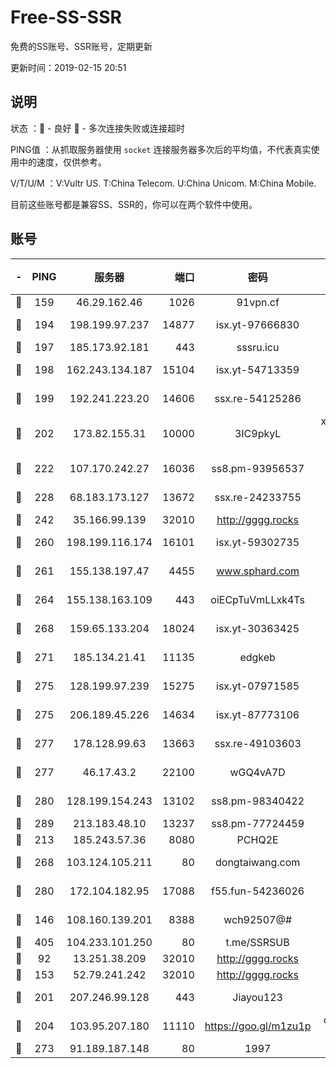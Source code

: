 # Free-SS-SSR

免费的SS账号、SSR账号，定期更新

更新时间：2019-02-15 20:51

## 说明

状态     ：🙂 - 良好 🙁 - 多次连接失败或连接超时

PING值   ：从抓取服务器使用 `socket` 连接服务器多次后的平均值，不代表真实使用中的速度，仅供参考。

V/T/U/M  ：V:Vultr US. T:China Telecom. U:China Unicom. M:China Mobile.

目前这些账号都是兼容SS、SSR的，你可以在两个软件中使用。

## 账号

|-|PING|服务器|端口|密码|加密方式|区域|V/T/U/M|
|:----:|:----:|:-----:|-----:|:----:|:----:|:----:|:----:|
|🙂|159|46.29.162.46|1026|91vpn.cf|rc4-md5|RU|9↑/10↑/10↑/10↑|
|🙂|194|198.199.97.237|14877|isx.yt-97666830|aes-256-cfb|US|10↑/10↑/10↑/10↑|
|🙂|197|185.173.92.181|443|sssru.icu|rc4-md5|RU|9↑/10↑/10↑/10↑|
|🙂|198|162.243.134.187|15104|isx.yt-54713359|aes-256-cfb|US|10↑/10↑/10↑/10↑|
|🙂|199|192.241.223.20|14606|ssx.re-54125286|aes-256-cfb|US|7↑/6↑/6↑/6↑|
|🙂|202|173.82.155.31|10000|3IC9pkyL|xchacha20-ietf-poly1305|US|9↑/10↑/10↑/9↑|
|🙂|222|107.170.242.27|16036|ss8.pm-93956537|aes-256-cfb|US|10↑/10↑/9↑/10↑|
|🙂|228|68.183.173.127|13672|ssx.re-24233755|aes-256-cfb|US|7↑/6↑/6↑/6↑|
|🙂|242|35.166.99.139|32010|http://gggg.rocks|chacha20|US|9↑/8↑/9↑/9↑|
|🙂|260|198.199.116.174|16101|isx.yt-59302735|aes-256-cfb|US|10↑/10↑/10↑/10↑|
|🙂|261|155.138.197.47|4455|www.sphard.com|aes-256-cfb|US|7↑/9↑/10↑/9↑|
|🙂|264|155.138.163.109|443|oiECpTuVmLLxk4Ts|aes-256-cfb|US|4↓/10↑/10↑/10↑|
|🙂|268|159.65.133.204|18024|isx.yt-30363425|aes-256-cfb|SG|10↑/10↑/10↑/10↑|
|🙂|271|185.134.21.41|11135|edgkeb|aes-256-cfb|GB|10↑/10↑/10↑/10↑|
|🙂|275|128.199.97.239|15275|isx.yt-07971585|aes-256-cfb|SG|10↑/10↑/10↑/10↑|
|🙂|275|206.189.45.226|14634|isx.yt-87773106|aes-256-cfb|SG|10↑/10↑/10↑/10↑|
|🙂|277|178.128.99.63|13663|ssx.re-49103603|aes-256-cfb|SG|7↑/6↑/6↑/6↑|
|🙂|277|46.17.43.2|22100|wGQ4vA7D|aes-256-gcm|RU|5↓/10↑/10↑/10↑|
|🙂|280|128.199.154.243|13102|ss8.pm-98340422|aes-256-cfb|SG|10↑/10↑/9↑/10↑|
|🙂|289|213.183.48.10|13237|ss8.pm-77724459|rc4-md5|RU|10↑/10↑/9↑/10↑|
|🙂|213|185.243.57.36|8080|PCHQ2E|rc4-md5|US|10↑/9↑/9↑/9↓|
|🙂|268|103.124.105.211|80|dongtaiwang.com|aes-256-cfb|US|9↑/10↑/10↑/10↑|
|🙂|280|172.104.182.95|17088|f55.fun-54236026|aes-256-cfb|SG|10↑/10↑/9↑/10↑|
|🙂|146|108.160.139.201|8388|wch92507@#|aes-256-cfb|JP|5↓/10↑/10↑/10↑|
|🙂|405|104.233.101.250|80|t.me/SSRSUB|rc4-md5|CA|10↑/10↑/10↑/10↑|
|🙁|92|13.251.38.209|32010|http://gggg.rocks|chacha20|SG|10↑/10↑/9↑/9↑|
|🙁|153|52.79.241.242|32010|http://gggg.rocks|chacha20|KR|9↑/7↓/8↓/8↑|
|🙁|201|207.246.99.128|443|Jiayou123|aes-256-cfb|US|8↑/9↑/9↓/10↑|
|🙁|204|103.95.207.180|11110|https://goo.gl/m1zu1p|chacha20-ietf|US|8↑/9↑/9↑/9↑|
|🙁|273|91.189.187.148|80|1997|chacha20|US|1↓/1↓/1↓/3↑|
